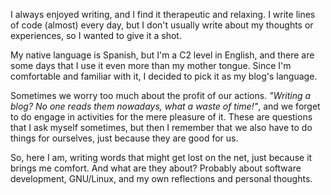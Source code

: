 I always enjoyed writing, and I find it therapeutic and relaxing. I write lines of code (almost) every day, but I don't usually write about my thoughts or experiences, so I wanted to give it a shot.

My native language is Spanish, but I'm a C2 level in English, and there are some days that I use it even more than my mother tongue. Since I'm comfortable and familiar with it, I decided to pick it as my blog's language.

Sometimes we worry too much about the profit of our actions. <i>"Writing a blog? No one reads them nowadays, what a waste of time!"</i>, and we forget to do engage in activities for the mere pleasure of it. These are questions that I ask myself sometimes, but then I remember that we also have to do things for ourselves, just because they are good for us.

So, here I am, writing words that might get lost on the net, just because it brings me comfort. And what are they about? Probably about software development, GNU/Linux, and my own reflections and personal thoughts.
